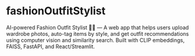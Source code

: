# fashionOutfitStylist
AI-powered Fashion Outfit Stylist 👕👗 — A web app that helps users upload wardrobe photos, auto-tag items by style, and get outfit recommendations using computer vision and similarity search. Built with CLIP embeddings, FAISS, FastAPI, and React/Streamlit.

